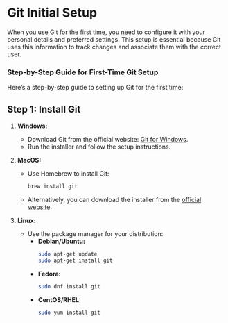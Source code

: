 # **Git Initial Setup**

When you use Git for the first time, you need to configure it with your personal details and preferred settings. This setup is essential because Git uses this information to track changes and associate them with the correct user. 

### **Step-by-Step Guide for First-Time Git Setup**

Here’s a step-by-step guide to setting up Git for the first time:

## **Step 1: Install Git**

1. **Windows:**
   - Download Git from the official website: [Git for Windows](https://git-scm.com/download/win).
   - Run the installer and follow the setup instructions.

2. **MacOS:**
   - Use Homebrew to install Git:
     ```bash
     brew install git
     ```
   - Alternatively, you can download the installer from the [official website](https://git-scm.com/download/mac).

3. **Linux:**
   - Use the package manager for your distribution:
     - **Debian/Ubuntu:**
       ```bash
       sudo apt-get update
       sudo apt-get install git
       ```
     - **Fedora:**
       ```bash
       sudo dnf install git
       ```
     - **CentOS/RHEL:**
       ```bash
       sudo yum install git
       ```
